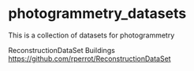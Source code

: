 # photogrammetry_datasets
This is a collection of datasets for photogrammetry

ReconstructionDataSet
Buildings
https://github.com/rperrot/ReconstructionDataSet


